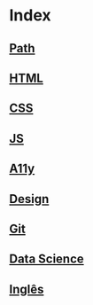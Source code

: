 # Index

## [Path](path.md)

## [HTML](html.md)

## [CSS](css.md)

## [JS](js.md)

## [A11y](a11y.md)

## [Design](design.md)

## [Git](git.md)

## [Data Science](data-science.md)

## [Inglês](inglês.md)
